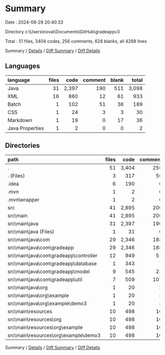 # Summary

Date : 2024-08-28 20:40:33

Directory c:\\Users\\noval\\Documents\\GitHub\\gradeappv3

Total : 51 files,  3404 codes, 256 comments, 628 blanks, all 4288 lines

Summary / [Details](details.md) / [Diff Summary](diff.md) / [Diff Details](diff-details.md)

## Languages
| language | files | code | comment | blank | total |
| :--- | ---: | ---: | ---: | ---: | ---: |
| Java | 31 | 2,397 | 190 | 511 | 3,098 |
| XML | 16 | 860 | 12 | 61 | 933 |
| Batch | 1 | 102 | 51 | 36 | 189 |
| CSS | 1 | 24 | 3 | 3 | 30 |
| Markdown | 1 | 19 | 0 | 17 | 36 |
| Java Properties | 1 | 2 | 0 | 0 | 2 |

## Directories
| path | files | code | comment | blank | total |
| :--- | ---: | ---: | ---: | ---: | ---: |
| . | 51 | 3,404 | 256 | 628 | 4,288 |
| . (Files) | 3 | 317 | 56 | 59 | 432 |
| .idea | 6 | 190 | 0 | 0 | 190 |
| .mvn | 1 | 2 | 0 | 0 | 2 |
| .mvn\\wrapper | 1 | 2 | 0 | 0 | 2 |
| src | 41 | 2,895 | 200 | 569 | 3,664 |
| src\\main | 41 | 2,895 | 200 | 569 | 3,664 |
| src\\main\\java | 31 | 2,397 | 190 | 511 | 3,098 |
| src\\main\\java (Files) | 1 | 31 | 0 | 13 | 44 |
| src\\main\\java\\com | 29 | 2,346 | 188 | 494 | 3,028 |
| src\\main\\java\\com\\gradeapp | 29 | 2,346 | 188 | 494 | 3,028 |
| src\\main\\java\\com\\gradeapp\\controller | 12 | 949 | 51 | 202 | 1,202 |
| src\\main\\java\\com\\gradeapp\\database | 1 | 343 | 7 | 32 | 382 |
| src\\main\\java\\com\\gradeapp\\model | 9 | 545 | 23 | 144 | 712 |
| src\\main\\java\\com\\gradeapp\\util | 7 | 509 | 107 | 116 | 732 |
| src\\main\\java\\org | 1 | 20 | 2 | 4 | 26 |
| src\\main\\java\\org\\example | 1 | 20 | 2 | 4 | 26 |
| src\\main\\java\\org\\example\\demo3 | 1 | 20 | 2 | 4 | 26 |
| src\\main\\resources | 10 | 498 | 10 | 58 | 566 |
| src\\main\\resources\\org | 10 | 498 | 10 | 58 | 566 |
| src\\main\\resources\\org\\example | 10 | 498 | 10 | 58 | 566 |
| src\\main\\resources\\org\\example\\demo3 | 10 | 498 | 10 | 58 | 566 |

Summary / [Details](details.md) / [Diff Summary](diff.md) / [Diff Details](diff-details.md)